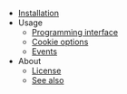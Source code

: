 - [Installation](installation.md)
- Usage
	- [Programming interface](usage/api.md)
	- [Cookie options](usage/options.md)
	- [Events](usage/events.md)
- About
	- [License](about/license.md)
	- [See also](about/see_also.md)
